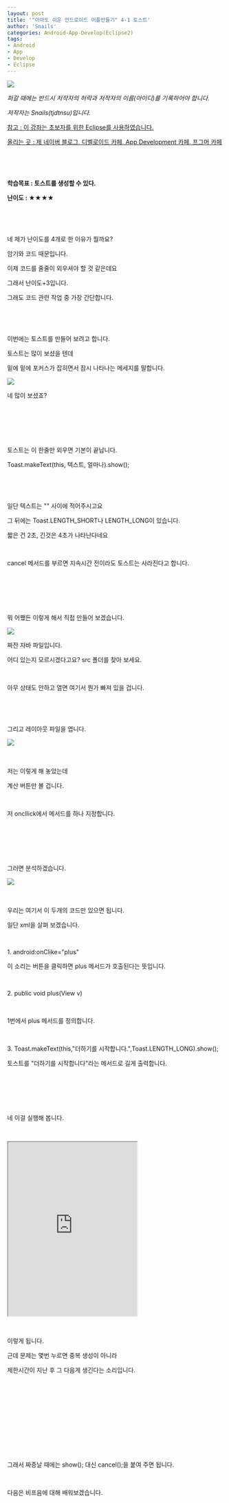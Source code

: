 ```yaml
---
layout: post
title: '"아마도 쉬운 안드로이드 어플만들기" 4-1 토스트'
author: 'Snails'
categories: Android-App-Develop(Eclipse2)
tags:
- Android
- App
- Develop
- Eclipse
---
```



<script> location.href='https://cafe.naver.com/develoid/280254' ; </script>

<p><img src="https://dthumb-phinf.pstatic.net/?src=%22http%3A%2F%2Fpostfiles3.naver.net%2F20130523_178%2Ftjdtnsu_1369283538974akCh1_JPEG%2Fand.jpg%3Ftype%3Dw2%22&amp;type=cafe_wa740"></p><p><i>퍼갈 때에는 반드시 저작자의 허락과 저작자의 이름(아이디)를 기록하어야 합니다.</i></p><p><i>저작자는 Snails(tjdtnsu)입니다.</i></p><p><u>참고 : 이 강좌는 초보자를 위한 Eclipse를 사용하였습니다.</u></p><p><u>올리는 곳 : 제 네이버 블로그, 디벨로이드 카페, App Development 카페, 프그머 카페</u></p><p>&nbsp;</p><p><u>﻿</u></p><p><b>학습목표 :&nbsp;토스트를 생성할 수 있다.</b></p><p><strong>난이도 : ★★</strong><strong>★</strong><strong>★</strong>&nbsp; </p><p>&nbsp;</p><p>&nbsp;</p><p>네 제가 난이도를 4개로 한 이유가 뭘까요?</p><p>암기와 코드 때문입니다.</p><p>이제 코드를 줄줄이 외우셔야 할 것 같은데요</p><p>그래서 난이도+3입니다.</p><p>그래도 코드 관련 작업 중 가장 간단합니다.</p><p>&nbsp;</p><p>&nbsp;</p><p>이번에는 토스트를 만들어 보려고 합니다.</p><p>토스트는 많이 보셨을 텐데</p><p>밑에 밑에 포커스가 잡히면서 잠시 나타나는 메세지를 말합니다.</p><p><img src="https://dthumb-phinf.pstatic.net/?src=%22http%3A%2F%2Fblogfiles.naver.net%2F20130720_188%2Ftjdtnsu_13743010343283TjgS_PNG%2F%25C1%25A6%25B8%25F1_%25BE%25F8%25C0%25BD.png%22&amp;type=cafe_wa740"></p><p>네 많이 보셨죠?</p><p>&nbsp;</p><p>&nbsp;</p><p>&nbsp;</p><p>토스트는 이 한줄만 외우면 기본이 끝납니다.</p><p>Toast.makeText(this, 텍스트, 얼마나).show();</p><p><em>﻿</em></p><p><em>﻿﻿﻿</em></p><p><em>﻿﻿﻿</em>일단 텍스트는 "" 사이에 적어주시고요</p><p>﻿﻿﻿그 뒤에는 Toast.LENGTH_SHORT나 LENGTH_LONG이 있습니다.</p><p>﻿﻿﻿짧은 건 2초, 긴것은 4초가 나타난다네요</p><p>﻿﻿﻿</p><p>﻿﻿﻿cancel 메서드를 부르면 지속시간 전이라도 토스트는 사라진다고 합니다.﻿﻿</p><p>﻿﻿﻿</p><p>﻿﻿﻿﻿﻿</p><p>﻿</p><p>﻿﻿﻿뭐 어쨌든 이렇게 해서 직접 만들어 보겠습니다.</p><p><img src="https://dthumb-phinf.pstatic.net/?src=%22http%3A%2F%2Fblogfiles.naver.net%2F20130720_297%2Ftjdtnsu_1374301550284kAH6N_PNG%2F%25C1%25A6%25B8%25F1_%25BE%25F8%25C0%25BD.png%22&amp;type=cafe_wa740"></p><p>짜잔 자바 파일입니다.</p><p>어디 있는지 모르시겠다고요? src 폴더를 찾아 보세요.</p><p>﻿﻿﻿</p><p>﻿﻿﻿아무 상태도 안하고 열면 여기서 뭔가 빠져 있을 겁니다.</p><p>﻿﻿﻿</p><p>﻿﻿﻿﻿﻿</p><p>그리고 레이아웃 파일을 엽니다.</p><p>﻿﻿﻿<img src="https://dthumb-phinf.pstatic.net/?src=%22http%3A%2F%2Fblogfiles.naver.net%2F20130720_150%2Ftjdtnsu_1374301742630o1OjT_PNG%2F%25C1%25A6%25B8%25F1_%25BE%25F8%25C0%25BD.png%22&amp;type=cafe_wa740"></p><p>﻿﻿﻿</p><p>﻿﻿﻿저는 이렇게 해 놓았는데</p><p>﻿﻿﻿계산 버튼만 볼 겁니다.</p><p>﻿﻿﻿</p><p>﻿﻿﻿저 oncllick에서 메서드를 하나 지정합니다.</p><p>﻿﻿﻿</p><p>﻿﻿﻿</p><p>﻿﻿﻿</p><p>﻿﻿﻿그러면 분석하겠습니다.</p><p>﻿﻿﻿<img src="https://dthumb-phinf.pstatic.net/?src=%22http%3A%2F%2Fblogfiles.naver.net%2F20130720_232%2Ftjdtnsu_13743019254763wz8I_PNG%2F%25C1%25A6%25B8%25F1_%25BE%25F8%25C0%25BD.png%22&amp;type=cafe_wa740"></p><p>﻿﻿﻿</p><p>﻿﻿﻿우리는 여기서 이 두개의 코드만 있으면 됩니다.</p><p>일단 xml을 살펴 보겠습니다.</p><p>﻿﻿﻿</p><p>﻿﻿﻿1. android:onClike="plus"</p><p>이 소리는 버튼을 클릭하면 plus 메서드가 호출된다는 뜻입니다.</p><p>﻿﻿﻿</p><p>﻿﻿﻿﻿2. public void plus(View v)﻿</p><p>﻿</p><p>1번에서 plus 메서드를 정의합니다.﻿﻿﻿</p><p>﻿﻿﻿</p><p>﻿﻿﻿3. Toast.makeText(this,"더하기를 시작합니다.",Toast.LENGTH_LONG).show();</p><p>토스트를 "더하기를 시작합니다"라는 메서드로 길게 출력합니다.</p><p>﻿﻿﻿</p><p>﻿﻿﻿</p><p>﻿﻿﻿</p><p>﻿﻿﻿네 이걸 실행해 봅니다.</p><p>﻿﻿﻿</p><p><iframe frame scrolling="no" name="mplayer" title="플레이어"  height="405" src="https://serviceapi.nmv.naver.com/view/ugcPlayer.nhn?vid=637C2FD2FBF6B01170C1757BD6F9E80411AA&amp;inKey=V1251e730010aee041cbcbc314fcfb1e408e8f6f625c27c53f6128c3feb17086cfa63bc314fcfb1e408e8&amp;wmode=opaque&amp;hasLink=0&amp;autoPlay=false&amp;beginTime=0" allowfullscreen="allowfullscreen"></iframe></p><p>﻿</p><p>이렇게 됩니다.</p><p>근데 문제는 몇번 누르면 중복 생성이 아니라</p><p>제한시간이 지난 후 그 다음게 생긴다는 소리입니다.</p><p>﻿</p><p>﻿</p><p>﻿</p><p>﻿</p><p>﻿﻿﻿﻿﻿﻿﻿﻿﻿﻿﻿﻿﻿﻿﻿﻿﻿﻿﻿﻿﻿﻿﻿﻿﻿</p><p>﻿</p><p>그래서 짜증날 때에는 show(); 대신 cancel();을 붙여 주면 됩니다.</p><p>﻿﻿﻿</p><p>﻿﻿﻿다음은 비프음에 대해 배워보겠습니다.﻿﻿﻿﻿﻿﻿</p><p>﻿﻿﻿﻿﻿﻿﻿﻿</p><p>﻿﻿﻿<em>﻿﻿</em></p><p>&nbsp;</p> <p></p>
